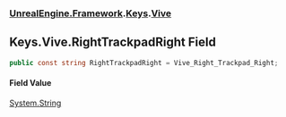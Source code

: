 ### [UnrealEngine.Framework](UnrealEngine_Framework.md 'UnrealEngine.Framework').[Keys](Keys.md 'UnrealEngine.Framework.Keys').[Vive](Keys_Vive.md 'UnrealEngine.Framework.Keys.Vive')
## Keys.Vive.RightTrackpadRight Field
```csharp
public const string RightTrackpadRight = Vive_Right_Trackpad_Right;
```
#### Field Value
[System.String](https://docs.microsoft.com/en-us/dotnet/api/System.String 'System.String')
